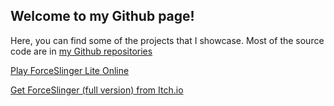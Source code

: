 ## Welcome to my Github page!

Here, you can find some of the projects that I showcase. Most of the source code are in [my Github repositories](https://github.com/marcolam2001/)

[Play ForceSlinger Lite Online](https://marcolam2001.github.io/forceslinger-lite/)

[Get ForceSlinger (full version) from Itch.io](https://lammarco.itch.io/forceslinger)
